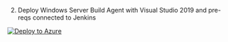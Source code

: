 
2) Deploy Windows Server Build Agent with Visual Studio 2019 and pre-reqs connected to Jenkins

[![Deploy to Azure](https://aka.ms/deploytoazurebutton)](https://portal.azure.com/#create/Microsoft.Template/uri/https%3A%2F%2Fraw.githubusercontent.com%2FIronmanburns%2Fprep-burnsywindows-jenkins-buildagent%2Fmaster%2FBurnsyVS2019-BuildAgent-Create%2Fazuredeploy.json)
